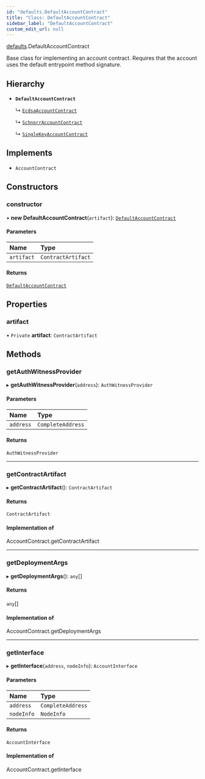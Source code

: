 ```yaml
---
id: "defaults.DefaultAccountContract"
title: "Class: DefaultAccountContract"
sidebar_label: "DefaultAccountContract"
custom_edit_url: null
---
```


[defaults](../modules/defaults.md).DefaultAccountContract

Base class for implementing an account contract. Requires that the account uses the
default entrypoint method signature.

## Hierarchy

- **`DefaultAccountContract`**

  ↳ [`EcdsaAccountContract`](ecdsa.EcdsaAccountContract.md)

  ↳ [`SchnorrAccountContract`](schnorr.SchnorrAccountContract.md)

  ↳ [`SingleKeyAccountContract`](single_key.SingleKeyAccountContract.md)

## Implements

- `AccountContract`

## Constructors

### constructor

• **new DefaultAccountContract**(`artifact`): [`DefaultAccountContract`](defaults.DefaultAccountContract.md)

#### Parameters

| Name | Type |
| :------ | :------ |
| `artifact` | `ContractArtifact` |

#### Returns

[`DefaultAccountContract`](defaults.DefaultAccountContract.md)

## Properties

### artifact

• `Private` **artifact**: `ContractArtifact`

## Methods

### getAuthWitnessProvider

▸ **getAuthWitnessProvider**(`address`): `AuthWitnessProvider`

#### Parameters

| Name | Type |
| :------ | :------ |
| `address` | `CompleteAddress` |

#### Returns

`AuthWitnessProvider`

___

### getContractArtifact

▸ **getContractArtifact**(): `ContractArtifact`

#### Returns

`ContractArtifact`

#### Implementation of

AccountContract.getContractArtifact

___

### getDeploymentArgs

▸ **getDeploymentArgs**(): `any`[]

#### Returns

`any`[]

#### Implementation of

AccountContract.getDeploymentArgs

___

### getInterface

▸ **getInterface**(`address`, `nodeInfo`): `AccountInterface`

#### Parameters

| Name | Type |
| :------ | :------ |
| `address` | `CompleteAddress` |
| `nodeInfo` | `NodeInfo` |

#### Returns

`AccountInterface`

#### Implementation of

AccountContract.getInterface
